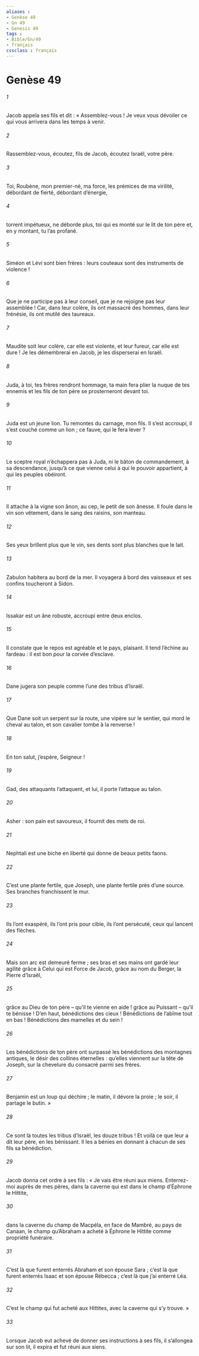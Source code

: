 ```yaml
---
aliases : 
- Genèse 49
- Gn 49
- Genesis 49
tags : 
- Bible/Gn/49
- français
cssclass : français
---
```


# Genèse 49

###### 1
Jacob appela ses fils et dit :
« Assemblez-vous ! Je veux vous dévoiler
ce qui vous arrivera dans les temps à venir.
###### 2
Rassemblez-vous, écoutez, fils de Jacob,
écoutez Israël, votre père.
###### 3
Toi, Roubène, mon premier-né,
ma force, les prémices de ma virilité,
débordant de fierté, débordant d’énergie,
###### 4
torrent impétueux, ne déborde plus,
toi qui es monté sur le lit de ton père
et, en y montant, tu l’as profané.
###### 5
Siméon et Lévi sont bien frères :
leurs couteaux sont des instruments de violence !
###### 6
Que je ne participe pas à leur conseil,
que je ne rejoigne pas leur assemblée !
Car, dans leur colère, ils ont massacré des hommes,
dans leur frénésie, ils ont mutilé des taureaux.
###### 7
Maudite soit leur colère, car elle est violente,
et leur fureur, car elle est dure !
Je les démembrerai en Jacob,
je les disperserai en Israël.
###### 8
Juda, à toi, tes frères rendront hommage,
ta main fera plier la nuque de tes ennemis
et les fils de ton père se prosterneront devant toi.
###### 9
Juda est un jeune lion.
Tu remontes du carnage, mon fils.
Il s’est accroupi, il s’est couché comme un lion ;
ce fauve, qui le fera lever ?
###### 10
Le sceptre royal n’échappera pas à Juda,
ni le bâton de commandement, à sa descendance,
jusqu’à ce que vienne celui à qui le pouvoir appartient,
à qui les peuples obéiront.
###### 11
Il attache à la vigne son ânon,
au cep, le petit de son ânesse.
Il foule dans le vin son vêtement,
dans le sang des raisins, son manteau.
###### 12
Ses yeux brillent plus que le vin,
ses dents sont plus blanches que le lait.
###### 13
Zabulon habitera au bord de la mer.
Il voyagera à bord des vaisseaux
et ses confins toucheront à Sidon.
###### 14
Issakar est un âne robuste,
accroupi entre deux enclos.
###### 15
Il constate que le repos est agréable
et le pays, plaisant.
Il tend l’échine au fardeau :
il est bon pour la corvée d’esclave.
###### 16
Dane jugera son peuple
comme l’une des tribus d’Israël.
###### 17
Que Dane soit un serpent sur la route,
une vipère sur le sentier,
qui mord le cheval au talon,
et son cavalier tombe à la renverse !
###### 18
En ton salut, j’espère, Seigneur !
###### 19
Gad, des attaquants l’attaquent,
et lui, il porte l’attaque au talon.
###### 20
Asher : son pain est savoureux,
il fournit des mets de roi.
###### 21
Nephtali est une biche en liberté
qui donne de beaux petits faons.
###### 22
C’est une plante fertile, que Joseph,
une plante fertile près d’une source.
Ses branches franchissent le mur.
###### 23
Ils l’ont exaspéré, ils l’ont pris pour cible,
ils l’ont persécuté, ceux qui lancent des flèches.
###### 24
Mais son arc est demeuré ferme ;
ses bras et ses mains ont gardé leur agilité
grâce à Celui qui est Force de Jacob,
grâce au nom du Berger, la Pierre d’Israël,
###### 25
grâce au Dieu de ton père – qu’il te vienne en aide !
grâce au Puissant – qu’il te bénisse !
D’en haut, bénédictions des cieux !
Bénédictions de l’abîme tout en bas !
Bénédictions des mamelles et du sein !
###### 26
Les bénédictions de ton père ont surpassé
les bénédictions des montagnes antiques,
le désir des collines éternelles :
qu’elles viennent sur la tête de Joseph,
sur la chevelure du consacré parmi ses frères.
###### 27
Benjamin est un loup qui déchire ;
le matin, il dévore la proie ;
le soir, il partage le butin. »
###### 28
Ce sont là toutes les tribus d’Israël, les douze tribus ! Et voilà ce que leur a dit leur père, en les bénissant. Il les a bénies en donnant à chacun de ses fils sa bénédiction.
###### 29
Jacob donna cet ordre à ses fils : « Je vais être réuni aux miens. Enterrez-moi auprès de mes pères, dans la caverne qui est dans le champ d’Éphrone le Hittite,
###### 30
dans la caverne du champ de Macpéla, en face de Mambré, au pays de Canaan, le champ qu’Abraham a acheté à Éphrone le Hittite comme propriété funéraire.
###### 31
C’est là que furent enterrés Abraham et son épouse Sara ; c’est là que furent enterrés Isaac et son épouse Rébecca ; c’est là que j’ai enterré Léa.
###### 32
C’est le champ qui fut acheté aux Hittites, avec la caverne qui s’y trouve. »
###### 33
Lorsque Jacob eut achevé de donner ses instructions à ses fils, il s’allongea sur son lit, il expira et fut réuni aux siens.
